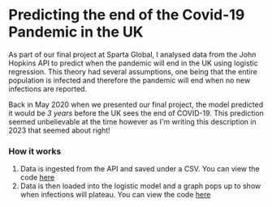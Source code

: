 # Predicting the end of the Covid-19 Pandemic in the UK

As part of our final project at Sparta Global, I analysed data from the John Hopkins API to predict when the pandemic will end in the UK using logistic regression. This theory had several assumptions, one being that the entire population is infected and therefore the pandemic will end when no new infections are reported. 

Back in May 2020 when we presented our final project, the model predicted it would be <i>3 years</i> before the UK sees the end of COVID-19. This prediction seemed unbelievable at the time however as I'm writing this description in 2023 that seemed about right!

### How it works
 1. Data is ingested from the API and saved under a CSV. You can view the code [here](https://github.com/cjdeguzman95/COVID-19/blob/master/api_data/src/covid_data_with_cumulate.py)
 2. Data is then loaded into the logistic model and a graph pops up to show when infections will plateau. You can view the code [here](https://github.com/cjdeguzman95/COVID-19/blob/master/Logistic_Model_Coloured.py)
